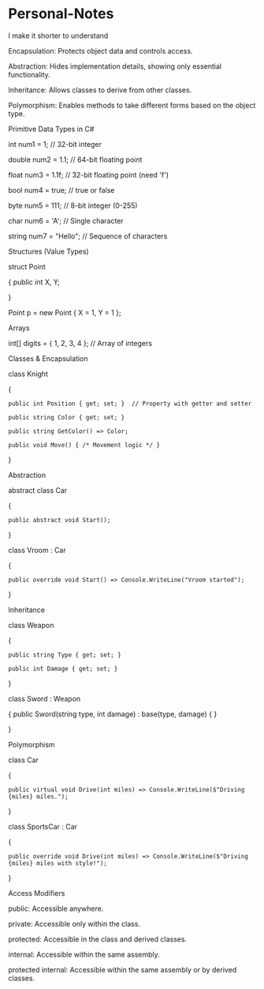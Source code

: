 # Personal-Notes
I make it shorter to understand

Encapsulation: Protects object data and controls access.

Abstraction: Hides implementation details, showing only essential functionality.

Inheritance: Allows classes to derive from other classes.

Polymorphism: Enables methods to take different forms based on the object type.


Primitive Data Types in C#

int num1 = 1;           // 32-bit integer

double num2 = 1.1;      // 64-bit floating point

float num3 = 1.1f;      // 32-bit floating point (need 'f')

bool num4 = true;       // true or false

byte num5 = 111;        // 8-bit integer (0-255)

char num6 = 'A';        // Single character

string num7 = "Hello";  // Sequence of characters

Structures (Value Types)

struct Point

{
    public int X, Y;
    
}

Point p = new Point { X = 1, Y = 1 };

Arrays

int[] digits = { 1, 2, 3, 4 }; // Array of integers

Classes & Encapsulation

class Knight

{

    public int Position { get; set; }  // Property with getter and setter
    
    public string Color { get; set; }
    
    public string GetColor() => Color;
    
    public void Move() { /* Movement logic */ }
    
}

Abstraction

abstract class Car

{

    public abstract void Start();
    
}

class Vroom : Car

{

    public override void Start() => Console.WriteLine("Vroom started");
    
}

Inheritance

class Weapon

{

    public string Type { get; set; }
    
    public int Damage { get; set; }
    
}

class Sword : Weapon

{
    public Sword(string type, int damage) : base(type, damage) { }
    
}

Polymorphism

class Car

{

    public virtual void Drive(int miles) => Console.WriteLine($"Driving {miles} miles.");
    
}

class SportsCar : Car

{

    public override void Drive(int miles) => Console.WriteLine($"Driving {miles} miles with style!");
    
}

Access Modifiers

public: Accessible anywhere.

private: Accessible only within the class.

protected: Accessible in the class and derived classes.

internal: Accessible within the same assembly.

protected internal: Accessible within the same assembly or by derived classes.

    

